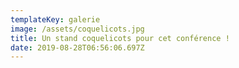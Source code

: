 ```yaml
---
templateKey: galerie
image: /assets/coquelicots.jpg
title: Un stand coquelicots pour cet conférence !
date: 2019-08-28T06:56:06.697Z
---
```


